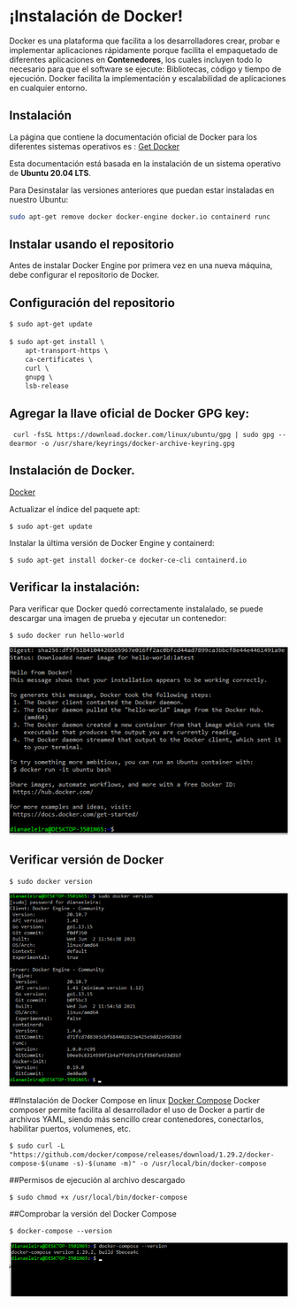 # ¡Instalación de Docker!

Docker es una plataforma que facilita a los desarrolladores crear, probar e implementar aplicaciones rápidamente porque facilita el  empaquetado de diferentes aplicaciones en  **Contenedores**, los cuales incluyen todo lo necesario para que el software se ejecute: Bibliotecas, código y tiempo de ejecución. Docker facilita la implementación y escalabilidad de aplicaciones en cualquier entorno.

## Instalación
La página que contiene la documentación oficial de Docker para los diferentes sistemas operativos es : [Get Docker](https://docs.docker.com/get-docker/)

Esta documentación está basada en la instalación de un sistema operativo de **Ubuntu 20.04 LTS**.

Para Desinstalar las versiones anteriores que puedan estar instaladas en nuestro Ubuntu:

```bash
sudo apt-get remove docker docker-engine docker.io containerd runc
```

## Instalar usando el repositorio
Antes de instalar Docker Engine por primera vez en una nueva máquina, debe configurar el repositorio de Docker.

## Configuración del repositorio

```docker
$ sudo apt-get update

$ sudo apt-get install \
    apt-transport-https \
    ca-certificates \
    curl \
    gnupg \
    lsb-release

```

## Agregar la llave oficial de Docker GPG key:
```
 curl -fsSL https://download.docker.com/linux/ubuntu/gpg | sudo gpg --dearmor -o /usr/share/keyrings/docker-archive-keyring.gpg
```

## Instalación de Docker. 
[Docker](https://docs.docker.com/get-docker/)

Actualizar  el índice del paquete apt:

```
$ sudo apt-get update
```
Instalar la última versión de Docker Engine y containerd:

```
$ sudo apt-get install docker-ce docker-ce-cli containerd.io
```

## Verificar la instalación:
Para verificar que Docker quedó correctamente instalalado, se puede descargar una imagen de prueba y ejecutar un contenedor:

```
$ sudo docker run hello-world
```
![](https://github.com/dianaeleira/docker-fedesoft/blob/main/assets/img/hello-world.png)


## Verificar versión de Docker

```
$ sudo docker version
```
![](https://github.com/dianaeleira/docker-fedesoft/blob/main/assets/img/docker_version.png)

##Instalación de Docker Compose en linux
[Docker Compose](https://docs.docker.com/compose/)
Docker composer permite facilita al desarrollador el uso de Docker a partir de archivos YAML, siendo más sencillo crear contenedores, conectarlos, habilitar puertos, volumenes, etc.

```
$ sudo curl -L "https://github.com/docker/compose/releases/download/1.29.2/docker-compose-$(uname -s)-$(uname -m)" -o /usr/local/bin/docker-compose
```

##Permisos de ejecución al archivo descargado
```
$ sudo chmod +x /usr/local/bin/docker-compose
```
##Comprobar la versión del Docker Compose
```
$ docker-compose --version
```
![](https://github.com/dianaeleira/docker-fedesoft/blob/main/assets/img/docker_compose.png)